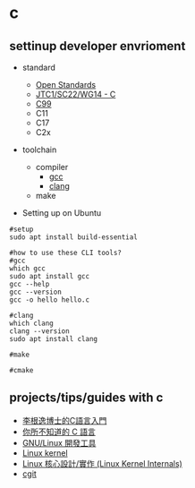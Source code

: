# c

## settinup developer envrioment

* standard
    * [Open Standards](https://www.open-std.org/)
    * [JTC1/SC22/WG14 - C](https://www.open-std.org/JTC1/SC22/WG14/)
    * [C99](https://en.wikipedia.org/wiki/C99)
    * C11
    * C17
    * C2x

* toolchain
    * compiler    
        * [gcc](https://gcc.gnu.org/)
        * [clang](https://clang.llvm.org/)
    * make

* Setting up on Ubuntu

```shell
#setup
sudo apt install build-essential

#how to use these CLI tools?
#gcc
which gcc
sudo apt install gcc
gcc --help
gcc --version
gcc -o hello hello.c

#clang
which clang
clang --version
sudo apt install clang

#make

#cmake
```

## projects/tips/guides with c

* [李根逸博士的C語言入門](https://feis.studio/#/c)
* [你所不知道的 C 語言](https://hackmd.io/@sysprog/c-prog/%2F%40sysprog%2Fc-programming)
* [GNU/Linux 開發工具](https://hackmd.io/@sysprog/gnu-linux-dev/https%3A%2F%2Fhackmd.io%2Fs%2Fr1Psrf0KW)
* [Linux kernel](https://www.kernel.org/)
* [Linux 核心設計/實作 (Linux Kernel Internals)](http://wiki.csie.ncku.edu.tw/linux/schedule)
* [cgit](https://git.zx2c4.com/cgit/about/)